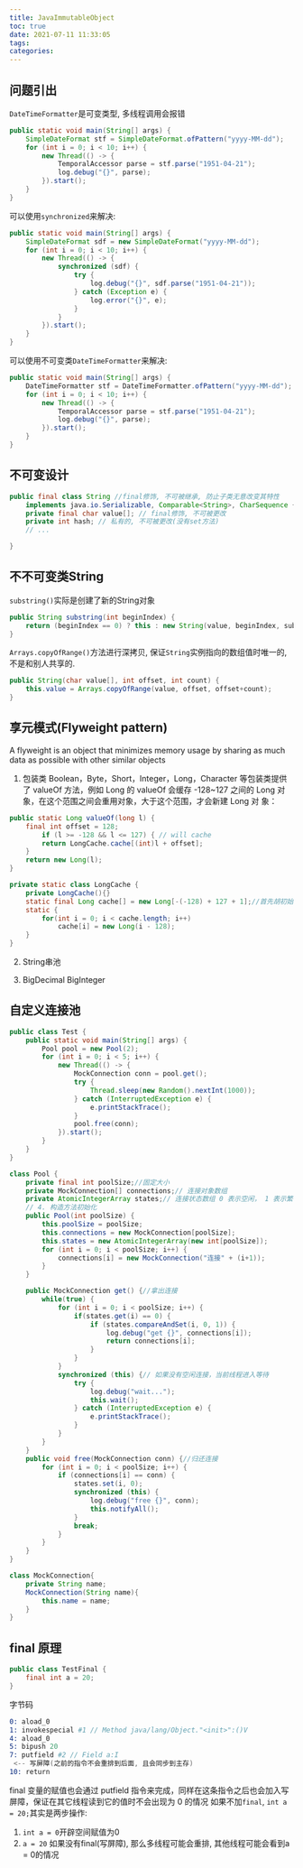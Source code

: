 ```yaml
---
title: JavaImmutableObject
toc: true
date: 2021-07-11 11:33:05
tags:
categories:
---
```

## 问题引出
`DateTimeFormatter`是可变类型, 多线程调用会报错
```java
public static void main(String[] args) {
    SimpleDateFormat stf = SimpleDateFormat.ofPattern("yyyy-MM-dd");
    for (int i = 0; i < 10; i++) {
        new Thread(() -> {
            TemporalAccessor parse = stf.parse("1951-04-21");
            log.debug("{}", parse);
        }).start();
    }
}
```
可以使用`synchronized`来解决:
```java
public static void main(String[] args) {
    SimpleDateFormat sdf = new SimpleDateFormat("yyyy-MM-dd");
    for (int i = 0; i < 10; i++) {
        new Thread(() -> {
            synchronized (sdf) {
                try {
                    log.debug("{}", sdf.parse("1951-04-21"));
                } catch (Exception e) {
                    log.error("{}", e);
                }
            }
        }).start();
    }
}
```
可以使用不可变类`DateTimeFormatter`来解决:
```java
public static void main(String[] args) {
    DateTimeFormatter stf = DateTimeFormatter.ofPattern("yyyy-MM-dd");
    for (int i = 0; i < 10; i++) {
        new Thread(() -> {
            TemporalAccessor parse = stf.parse("1951-04-21");
            log.debug("{}", parse);
        }).start();
    }
}
```

## 不可变设计
```java
public final class String //final修饰, 不可被继承, 防止子类无意改变其特性
    implements java.io.Serializable, Comparable<String>, CharSequence {
    private final char value[]; // final修饰, 不可被更改
    private int hash; // 私有的, 不可被更改(没有set方法)
    // ...

}
```
## 不不可变类String
`substring()`实际是创建了新的String对象
```java
public String substring(int beginIndex) {
    return (beginIndex == 0) ? this : new String(value, beginIndex, subLen);
}
```
`Arrays.copyOfRange()`方法进行深拷贝, 保证`String`实例指向的数组值时唯一的, 不是和别人共享的.
```java
public String(char value[], int offset, int count) {
    this.value = Arrays.copyOfRange(value, offset, offset+count);
}
```


## 享元模式(Flyweight pattern)
A flyweight is an object that minimizes memory usage by sharing as much data as
possible with other similar objects

1. 包装类
Boolean，Byte，Short，Integer，Long，Character 等包装类提供了 valueOf 方法，例如 Long 的
valueOf 会缓存 -128~127 之间的 Long 对象，在这个范围之间会重用对象，大于这个范围，才会新建 Long 对
象：
```java
public static Long valueOf(long l) {
    final int offset = 128;
        if (l >= -128 && l <= 127) { // will cache
        return LongCache.cache[(int)l + offset];
    }
    return new Long(l);
}

private static class LongCache {
    private LongCache(){}
    static final Long cache[] = new Long[-(-128) + 127 + 1];//首先胡初始化256长度的cache数组
    static {
        for(int i = 0; i < cache.length; i++)
            cache[i] = new Long(i - 128);
    }
}

```

2. String串池


3. BigDecimal BigInteger


## 自定义连接池

```java
public class Test {
    public static void main(String[] args) {
        Pool pool = new Pool(2);
        for (int i = 0; i < 5; i++) {
            new Thread(() -> {
                MockConnection conn = pool.get();
                try {
                    Thread.sleep(new Random().nextInt(1000));
                } catch (InterruptedException e) {
                    e.printStackTrace();
                }
                pool.free(conn);
            }).start();
        }
    }
}

class Pool {
    private final int poolSize;//固定大小
    private MockConnection[] connections;// 连接对象数组
    private AtomicIntegerArray states;// 连接状态数组 0 表示空闲， 1 表示繁忙
    // 4. 构造方法初始化
    public Pool(int poolSize) {
        this.poolSize = poolSize;
        this.connections = new MockConnection[poolSize];
        this.states = new AtomicIntegerArray(new int[poolSize]);
        for (int i = 0; i < poolSize; i++) {
            connections[i] = new MockConnection("连接" + (i+1));
        }
    }

    public MockConnection get() {//拿出连接
        while(true) {
            for (int i = 0; i < poolSize; i++) {
                if(states.get(i) == 0) {
                    if (states.compareAndSet(i, 0, 1)) {
                        log.debug("get {}", connections[i]);
                        return connections[i];
                    }
                }
            }
            synchronized (this) {// 如果没有空闲连接，当前线程进入等待
                try {
                    log.debug("wait...");
                    this.wait();
                } catch (InterruptedException e) {
                    e.printStackTrace();
                }
            }
        }
    }
    public void free(MockConnection conn) {//归还连接
        for (int i = 0; i < poolSize; i++) {
            if (connections[i] == conn) {
                states.set(i, 0);
                synchronized (this) {
                    log.debug("free {}", conn);
                    this.notifyAll();
                }
                break;
            }
        }
    }
}

class MockConnection{
    private String name;
    MockConnection(String name){
        this.name = name;
    }
}
```

## final 原理
```java
public class TestFinal {
    final int a = 20;
}
```
字节码
```s
0: aload_0
1: invokespecial #1 // Method java/lang/Object."<init>":()V
4: aload_0
5: bipush 20
7: putfield #2 // Field a:I
 <-- 写屏障(之前的指令不会重排到后面, 且会同步到主存)
10: return
```
final 变量的赋值也会通过 putfield 指令来完成，同样在这条指令之后也会加入写屏障，保证在其它线程读到它的值时不会出现为 0 的情况
如果不加`final`, `int a = 20;`其实是两步操作:
1. `int a = 0`开辟空间赋值为0
2. `a = 20` 
如果没有final(写屏障), 那么多线程可能会重排, 其他线程可能会看到a = 0的情况